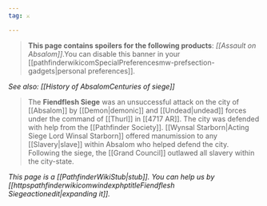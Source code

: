 ```yaml
---
tag: ⚔️

---
```

> **This page contains spoilers for the following products**: *[[Assault on Absalom]]*.You can disable this banner in your [[pathfinderwikicomSpecialPreferencesmw-prefsection-gadgets|personal preferences]].

*See also: [[History of AbsalomCenturies of siege]]*
> The **Fiendflesh Siege** was an unsuccessful attack on the city of [[Absalom]] by [[Demon|demonic]] and [[Undead|undead]] forces under the command of [[Thurl]] in [[4717 AR]]. The city was defended with help from the [[Pathfinder Society]]. [[Wynsal Starborn|Acting Siege Lord Winsal Starborn]] offered manumission to any [[Slavery|slave]] within Absalom who helped defend the city. Following the siege, the [[Grand Council]] outlawed all slavery within the city-state.



*This page is a [[PathfinderWikiStub|stub]]. You can help us by [[httpspathfinderwikicomwindexphptitleFiendflesh Siegeactionedit|expanding it]].*







